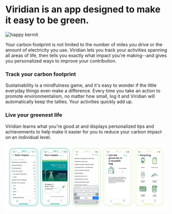 # Viridian is an app designed to make it easy to be green.

![happy kermit](https://images.pexels.com/photos/39005/kermit-frog-fun-snow-39005.jpeg?cs=srgb&dl=cold-frog-fun-39005.jpg&fm=jpg)

Your carbon footprint is not limited to the number of miles you drive or the amount of electricity you use. Viridian lets you track your activities spanning all areas of life, then tells you exactly what impact you're making--and gives you personalized ways to improve your contribution.

### Track your carbon footprint

Sustainability is a mindfulness game, and it's easy to wonder if the little everyday things even make a difference. Every time you take an action to promote environmentalism, no matter how small, log it and Viridian will automatically keep the tallies. Your activities quickly add up.

### Live your greenest life

Viridian learns what you're good at and displays personalized tips and achievements to help make it easier for you to reduce your carbon impact on an individual level.

![screenshots](/ncf/screenshots/readme-screenshots.png)
